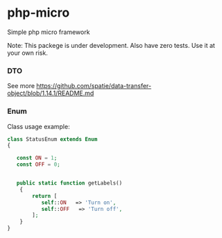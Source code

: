 # php-micro
Simple php micro framework

Note: This packege is under development. Also have zero tests. Use it at your own risk.

### DTO 

See more https://github.com/spatie/data-transfer-object/blob/1.14.1/README.md


### Enum 

Class usage example:
```php 
class StatusEnum extends Enum
{

   const ON = 1;
   const OFF = 0;


   public static function getLabels()
    {
        return [
           self::ON   => 'Turn on',
           self::OFF   => 'Turn off',
        ];
    }
}
```
